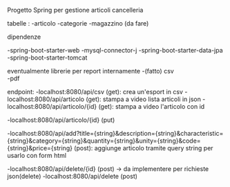 Progetto Spring per gestione articoli cancelleria 

tabelle :
			-articolo
			-categorie
			-magazzino (da fare)
   
dipendenze 
		
-spring-boot-starter-web
-mysql-connector-j
-spring-boot-starter-data-jpa
-spring-boot-starter-tomcat

eventualmente librerie per report internamente 
			-(fatto) csv  
			-pdf


   endpoint:
   -localhost:8080/api/csv (get): crea un'esport in csv
   -localhost:8080/api/articolo (get): stampa a video lista articoli in json 
   -localhost:8080/api/articolo/{id} (get): stampa a video l'articolo con id 
   
   -localhost:8080/api/articolo/{id} (put) 
   
   -localhost:8080/api/add?title={string}&description={string}&characteristic={string}&category={string}&quantity={string}&unity={string}&code={string}&price={string}  (post): aggiunge articolo tramite query string per usarlo con form html

   
   -localhost:8080/api/delete/{id} (post) -> da implementere per richieste json(delete)
   -localhost:8080/api/delete (post) 
